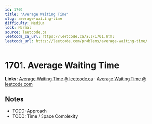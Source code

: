 ```yaml
--- 
id: 1701
title: "Average Waiting Time"
slug: average-waiting-time
difficulty: Medium
lock: Normal
source: leetcode.ca
leetcode_ca_url: https://leetcode.ca/all/1701.html
leetcode_url: https://leetcode.com/problems/average-waiting-time/
---
```


# 1701. Average Waiting Time

**Links:** [Average Waiting Time @ leetcode.ca](https://leetcode.ca/all/1701.html) · [Average Waiting Time @ leetcode.com](https://leetcode.com/problems/average-waiting-time/)

## Notes
- TODO: Approach
- TODO: Time / Space Complexity
